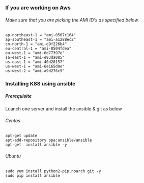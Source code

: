 ### If you are working on Aws 
###### Make sure that you are picking the AMI ID's as specified below.
```
ap-northeast-1 = "ami-0567c164"
ap-southeast-1 = "ami-a1288ec2"
cn-north-1 = "ami-d9f226b4"
eu-central-1 = "ami-8504fdea"
eu-west-1 = "ami-0d77397e"
sa-east-1 = "ami-e93da085"
us-east-1 = "ami-40d28157"
us-west-1 = "ami-6e165d0e"
us-west-2 = "ami-a9d276c9"
```
### Installing K8S using ansible 

##### Prerequisite 
Luanch one server and install the ansible & git as below
###### Centos
```
apt-get update
apt-add-repository ppa:ansible/ansible
apt-get  install ansible -y
```
###### Ubuntu
```
sudo yum install python2-pip.noarch git -y
sudo pip install ansible
```

